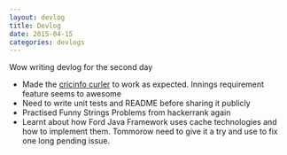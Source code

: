 ```yaml
---
layout: devlog
title: Devlog 
date: 2015-04-15
categories: devlogs
---
```


Wow writing devlog for the second day

* Made the [cricinfo curler](https://github.com/balaaagi/CricInfoCurler) to work as expected. Innings requirement feature seems to awesome
* Need to write unit tests and README before sharing it publicly
* Practised Funny Strings Problems from hackerrank again
* Learnt about how Ford Java Framework uses cache technologies and how to implement them. Tommorow need to give it a try and use to fix one long pending issue.